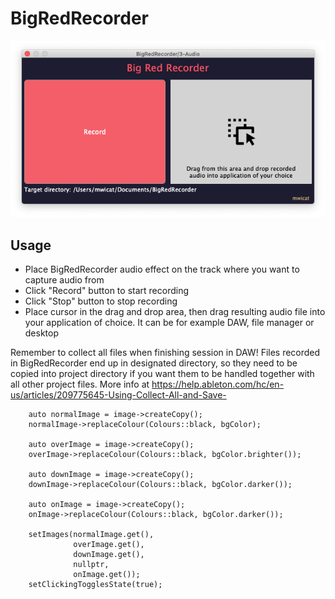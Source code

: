 # BigRedRecorder

![BigRedRecorder](https://raw.githubusercontent.com/mwicat/BigRedRecorder/master/docs/img/bigredrecorder.png)

## Usage

- Place BigRedRecorder audio effect on the track where you want to capture audio from
- Click "Record" button to start recording
- Click "Stop" button to stop recording
- Place cursor in the drag and drop area, then drag resulting audio file into your application of choice. It can be for example DAW, file manager or desktop

Remember to collect all files when finishing session in DAW! Files recorded in BigRedRecorder end up in designated directory, so they need to be copied
into project directory if you want them to be handled together with all other project files. More info at https://help.ableton.com/hc/en-us/articles/209775645-Using-Collect-All-and-Save-

        auto normalImage = image->createCopy();
        normalImage->replaceColour(Colours::black, bgColor);
        
        auto overImage = image->createCopy();
        overImage->replaceColour(Colours::black, bgColor.brighter());
        
        auto downImage = image->createCopy();
        downImage->replaceColour(Colours::black, bgColor.darker());

        auto onImage = image->createCopy();
        onImage->replaceColour(Colours::black, bgColor.darker());
        
        setImages(normalImage.get(),
                  overImage.get(),
                  downImage.get(),
                  nullptr,
                  onImage.get());
        setClickingTogglesState(true);
